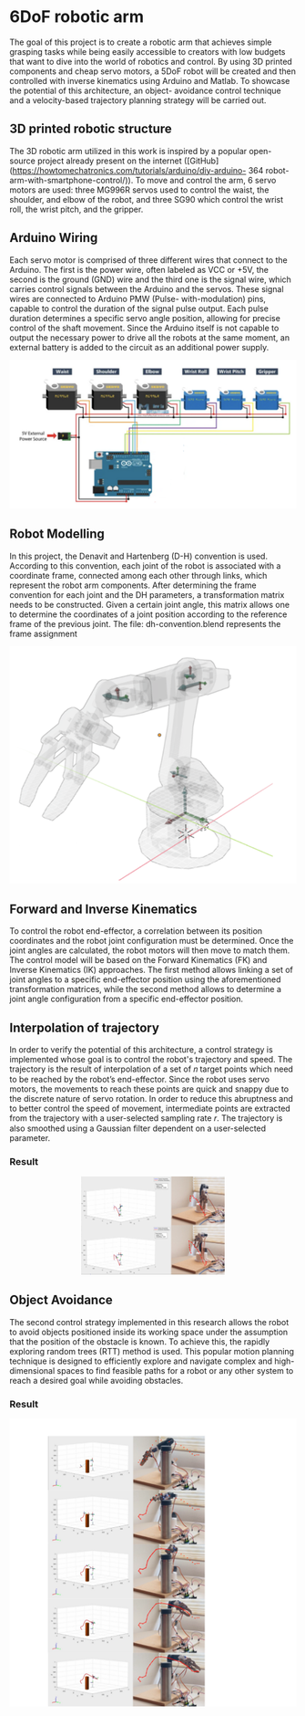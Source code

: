 # 6DoF robotic arm
The goal of this project is to create a robotic arm that achieves simple grasping tasks
while being easily accessible to creators with low budgets that want to dive into the
world of robotics and control. By using 3D printed components and cheap servo
motors, a 5DoF robot will be created and then controlled with inverse kinematics using
Arduino and Matlab. To showcase the potential of this architecture, an object-
avoidance control technique and a velocity-based trajectory planning strategy will be
carried out.

## 3D printed robotic structure
The 3D robotic arm utilized in this work is inspired by a popular open-source project
already present on the internet ([GitHub](https://howtomechatronics.com/tutorials/arduino/diy-arduino-
364 robot-arm-with-smartphone-control/)). To move and control the arm, 6 servo motors are
used: three MG996R servos used to control the waist, the shoulder, and elbow of the
robot, and three SG90 which control the wrist roll, the wrist pitch, and the gripper.

## Arduino Wiring

Each servo motor is comprised of three different wires that connect to the Arduino. The
first is the power wire, often labeled as VCC or +5V, the second is the ground (GND)
wire and the third one is the signal wire, which carries control signals between the
Arduino and the servos. These signal wires are connected to Arduino PMW (Pulse-
with-modulation) pins, capable to control the duration of the signal pulse output. Each pulse duration determines a specific servo angle position, allowing for precise control of the shaft movement. Since the Arduino itself is not capable to output the necessary power to drive all the robots at the same moment, an external battery is added to the circuit as an additional power supply.

![Image Alt Text](Arduino_Wiring.png)

## Robot Modelling
In this project, the Denavit and Hartenberg (D-H) convention is used. According to this convention, each joint of the robot is associated with a coordinate frame, connected among each other through links, which represent the robot arm components. After determining the frame convention for each joint and the DH parameters, a transformation matrix needs to be constructed. Given a certain joint angle, this matrix allows one to determine the coordinates of a joint position according to the reference frame of the previous joint. The file: dh-convention.blend represents the frame assignment

![Image Alt Text](DH_assignment.png)

## Forward and Inverse Kinematics
To control the robot end-effector, a correlation between its position coordinates and the robot joint configuration must be determined. Once the joint angles are calculated, the robot motors will then move to match them. The control model will be based on the Forward Kinematics (FK) and Inverse Kinematics (IK) approaches. The first method allows linking a set of joint angles to a specific end-effector position using the aforementioned transformation matrices, while the second method allows to determine a joint angle configuration from a specific end-effector position. 

## Interpolation of trajectory
In order to verify the potential of this architecture, a control strategy is implemented whose goal is to control the robot's trajectory and speed. The trajectory is the result of interpolation of a set of 𝑛 target points which need to be reached by the robot’s end-effector. Since the robot uses servo motors, the movements to reach these points are quick and snappy due to the discrete nature of servo rotation. In order to reduce this abruptness and to better control the speed of movement, intermediate points are extracted from the trajectory with a user-selected sampling rate 𝑟. The trajectory is also smoothed using a Gaussian filter dependent on a user-selected parameter.

### Result
<div align="center">
  <img src="smoothing-traj.png" alt="Trajectory Smoothing" style="width: 50%;"/>
</div>



## Object Avoidance
The second control strategy implemented in this research allows the robot to avoid objects positioned inside its working space under the assumption that the position of the obstacle is known. To achieve this, the rapidly exploring random trees (RTT) method is used. This popular motion planning technique is designed to efficiently explore and navigate complex and high-dimensional spaces to find feasible paths for a robot or any other system to reach a desired goal while avoiding obstacles.

### Result
![Image Alt Text](ObstacleAvoidanceStep_2.png)

